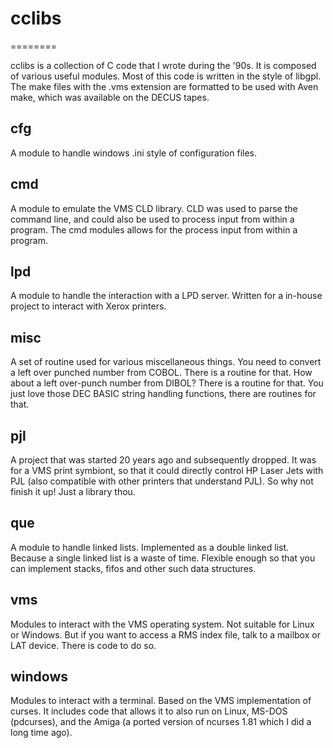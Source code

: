 # cclibs
========

cclibs is a collection of C code that I wrote during the '90s. It is 
composed of various useful modules. Most of this code is written in
the style of libgpl. The make files with the .vms extension are 
formatted to be used with Aven make, which was available on the DECUS 
tapes.

## cfg

A module to handle windows .ini style of configuration files. 

## cmd

A module to emulate the VMS CLD library. CLD was used to parse the
command line, and could also be used to process input from within a
program. The cmd modules allows for the process input from within a
program.

## lpd

A module to handle the interaction with a LPD server. Written for a
in-house project to interact with Xerox printers.

## misc

A set of routine used for various miscellaneous things. You need to
convert a left over punched number from COBOL. There is a routine for 
that. How about a left over-punch number from DIBOL? There is a routine 
for  that. You just love those DEC BASIC string handling functions, 
there are routines for that. 

## pjl

A project that was started 20 years ago and subsequently dropped. It
was for a VMS print symbiont, so that it could directly control HP Laser 
Jets with PJL (also compatible with other printers that understand PJL). 
So why not finish it up! Just a library thou. 

## que

A module to handle linked lists. Implemented as a double linked list.
Because a single linked list is a waste of time. Flexible enough so
that you can implement stacks, fifos and other such data structures.

## vms

Modules to interact with the VMS operating system. Not suitable for
Linux or Windows. But if you want to access a RMS index file, talk 
to a mailbox or LAT device. There is code to do so.

## windows

Modules to interact with a terminal. Based on the VMS implementation
of curses. It includes code  that allows it to also run on Linux, 
MS-DOS (pdcurses), and the Amiga (a ported version of ncurses 1.81 
which I did a long time ago). 

